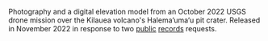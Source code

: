 Photography and a digital elevation model from an October 2022 USGS drone mission over the Kilauea volcano's Halema‘uma‘u pit crater. Released in November 2022 in response to two [public](https://www.muckrock.com/foi/united-states-of-america-10/usgs-drone-footage-of-halemaumau-and-kilauea-volcano-135146/#file-1048037) [records](https://www.muckrock.com/foi/united-states-of-america-10/dem-model-files-created-following-drone-flight-over-halemaumau-and-kilauea-volcano-135188/) requests.
